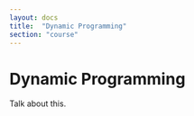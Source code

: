 ```yaml
---
layout: docs
title:  "Dynamic Programming"
section: "course"
---
```


# Dynamic Programming

Talk about this.
